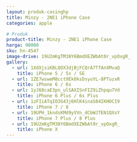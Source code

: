 ```yaml
---
layout: produk-casinghp
title: Minzy - 2NE1 iPhone Case
categories: apple

# Produk
product-title: Minzy - 2NE1 iPhone Case
harga: 90000
sku: hn-4547
image-drive: 19U2mKgTM38Y6BmdXEZWbAt0r_vpOxgR_
gallery:
  - url: 1XdXjsiKBLQOX3djBjFCQrA7TfAnXMvaQ
    title: iPhone 5 / 5s / SE
  - url: 1ZE7wsweM8cct9EkOksDsyuYL-8PTuzxR
    title: iPhone 6 / 6s
  - url: 1yJ68caE3pn_ulSAXISnFIZ9iZhpqu7Vd
    title: iPhone 6 Plus / 6s Plus
  - url: 1zFIiATqIO3G43j6HlK4inaS84IKHOCI9
    title: iPhone 7 / 8
  - url: 19UPH_1kndsKMd9yVVn_dCbWJTEN1QXsY
    title: iPhone 7 Plus / 8 Plus
  - url: 19U2mKgTM38Y6BmdXEZWbAt0r_vpOxgR_
    title: iPhone X
---
```

